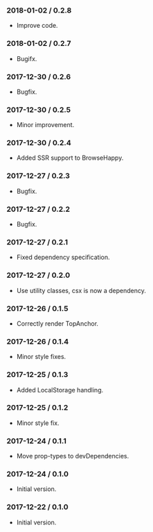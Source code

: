 ### 2018-01-02 / 0.2.8

* Improve code.

### 2018-01-02 / 0.2.7

* Bugifx.

### 2017-12-30 / 0.2.6

* Bugfix.

### 2017-12-30 / 0.2.5

* Minor improvement.

### 2017-12-30 / 0.2.4

* Added SSR support to BrowseHappy.

### 2017-12-27 / 0.2.3

* Bugfix.

### 2017-12-27 / 0.2.2

* Bugfix.

### 2017-12-27 / 0.2.1

* Fixed dependency specification.

### 2017-12-27 / 0.2.0

* Use utility classes, csx is now a dependency.

### 2017-12-26 / 0.1.5

* Correctly render TopAnchor.

### 2017-12-26 / 0.1.4

* Minor style fixes.

### 2017-12-25 / 0.1.3

* Added LocalStorage handling.

### 2017-12-25 / 0.1.2

* Minor style fix.

### 2017-12-24 / 0.1.1

* Move prop-types to devDependencies.

### 2017-12-24 / 0.1.0

* Initial version.

### 2017-12-22 / 0.1.0

* Initial version.
